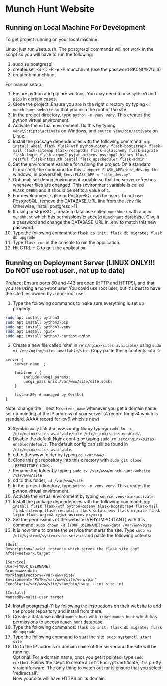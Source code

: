 # Munch Hunt Website

## Running on Local Machine For Development 

To get project running on your local machine:

Linux: just run ./setup.sh. The postgresql commands will not work in the script so you will have to run the following:

1. sudo su postgresql
2. createuser -S -D -R -e -P munchhunt 
(use the password 8K0Nf#k7Uli4)
3. createdb munchhunt

For manual setup:

1. Ensure python and pip are working. You may need to use `python3` and `pip3` in certain cases.
2. Clone the project. Ensure you are in the right directory by typing `cd munch-hunt-website` so that you're in the root of the site.
3. In the project directory, type `python -m venv venv`. This creates the python virtual environment.
4. Activate the virtual environment. Do this by typing `venv\Scripts\activate` on Windows, and `source venv/bin/activate` on Linux.
5. Install the package dependencies with the following command: `pip install wheel flask flask-wtf python-dotenv flask-bootstrap4 flask-mail flask-sitemap flask-recaptcha flask-sqlalchemy flask-migrate flask-login flask-argon2 pyjwt autoenv psycopg2-binary flask-restful flask-httpauth psutil flask_apscheduler flask-admin   ` 
6. Set the environment variable for running the project. On a standard Linux shell, the command for this is `export FLASK_APP=site_dev.py`. On windows, in powershell, `$env:FLASK_APP = "site_dev.py"`. 
7. Optional: set debug environment variable so that the server refreshes whenever files are changed. This environment variable is called `FLASK_DEBUG` and it should be set to a value of `1`.
8. For development, sqlite or PostgreSQL can be used. To not use PostgreSQL, remove the DATABASE_URL line from the .env file. Otherwise, install postgresql-11
9. If using postgreSQL, create a database called `munchhunt` with a user `munchhunt` which has permissions to access `munchhunt` database. Give it a password and change the DATABASE_URL in .env to match this new password.
10. Type the following commands: `flask db init; flask db migrate; flask db upgrade`
11. Type `flask run` in the console to run the application.
12. Hit CTRL + C to quit the application. 

## Running on Deployment Server (LINUX ONLY!!! Do NOT use root user., not up to date)

Preface: Ensure ports 80 and 443 are open (HTTP and HTTPS), and that you are using a non-root user. You could use root user, but it's best to have the site files owned by a non-root user.

1. Type the following commands to make sure everything is set up properly:

```bash
sudo apt install python3
sudo apt install python3-pip
sudo apt install python3-venv
sudo apt install nginx
sudo apt install python3-certbot-nginx
```

2. Create a new file called 'site' in `/etc/nginx/sites-available/` using `sudo vi /etc/nginx/sites-available/site`. Copy paste these contents into it:

```
server {
    server_name _;

    location / {
        include uwsgi_params;
        uwsgi_pass unix:/var/www/site/site.sock;
    }

    listen 80; # managed by Certbot
}
```

Note: change the `_` next to `server_name` whenever you get a domain name set up pointing at the IP address of your server (A record for ipv4 which is standard, AAAA record for ipv6 which is new)

3. Symbolically link the new config file by typing: `sudo ln -s /etc/nginx/sites-available/site /etc/nginx/sites-enabled/`.  
4. Disable the default Nginx config by typing `sudo rm /etc/nginx/sites-enabled/default`. The default config can still be found in `/etc/nginx/sites-available`.  
5. cd to the www folder by typing `cd /var/www/`.   
6. Clone this git repository into this directory with `sudo git clone [REPOSITORY LINK]`.   
7. Rename the folder by typing `sudo mv /var/www/munch-hunt-website /var/www/site`  
8. cd to this folder, `cd /var/www/site`.  
9. In the project directory, type `python -m venv venv`. This creates the python virtual environment.  
10. Activate the virtual environment by typing `source venv/bin/activate`.   
11. Install the package dependencies with the following command: `pip install flask flask-wtf python-dotenv flask-bootstrap4 flask-mail flask-sitemap flask-recaptcha flask-sqlalchemy flask-migrate flask-login flask-argon2 pyjwt autoenv psycopg`  
12. Set the permissions of the website (VERY IMPORTANT) with this command: `sudo chown -R [YOUR_USERNAME]:www-data /var/www/site`   
13. It is now time to create the service that starts the site. Type `sudo vi /etc/systemd/system/site.service` and paste the following cotents:  

```
[Unit]
Description="uwsgi instance which serves the flask_site app"
After=network.target

[Service]
User=[YOUR_USERNAME]
Group=www-data
WorkingDirectory=/var/www/site/
Environment="PATH=/var/www/site/venv/bin"
ExecStart=/var/www/site/venv/bin/uwsgi --ini site.ini

[Install]
WantedBy=multi-user.target
```
14. Install postgresql-11 by following the instructions on their website to add the proper repository and install from there. 
15. Create a database called `munch_hunt` with a user `munch_hunt` which has permissions to access `munch_hunt` database.
16. Type the following commands: `flask db init; flask db migrate; flask db upgrade`
17. Type the following command to start the site: `sudo systemctl start site`  
18. Go to the IP address or domain name of the server and the site will be running.   
Optional: For a domain name, once you get it pointed, type `sudo certbot`. Follow the steps to create a Let's Encrypt certificate, it is pretty straightforward. The only thing to watch out for is ensure that you select 'redirect all'.   
Now your site will have HTTPS on its domain.  